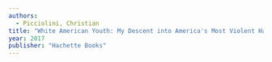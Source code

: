 ```yaml
---
authors:
  - Picciolini, Christian
title: "White American Youth: My Descent into America's Most Violent Hate Movement – and How I Got Out"
year: 2017
publisher: "Hachette Books"
---
```


<!-- Former neo-Nazi, Christian Picciolini -->
